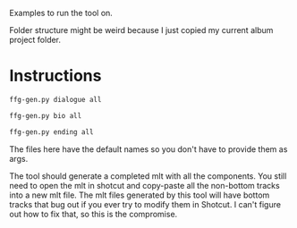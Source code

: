 
Examples to run the tool on.

Folder structure might be weird because I just copied my current album project folder.

# Instructions

```sh
ffg-gen.py dialogue all
```

```sh
ffg-gen.py bio all
```

```sh
ffg-gen.py ending all
```

The files here have the default names so you don't have to provide them as args.

The tool should generate a completed mlt with all the components. 
You still need to open the mlt in shotcut and copy-paste all the non-bottom tracks into a new mlt file. 
The mlt files generated by this tool will have bottom tracks that bug out if you ever try to modify them in Shotcut. 
I can't figure out how to fix that, so this is the compromise.